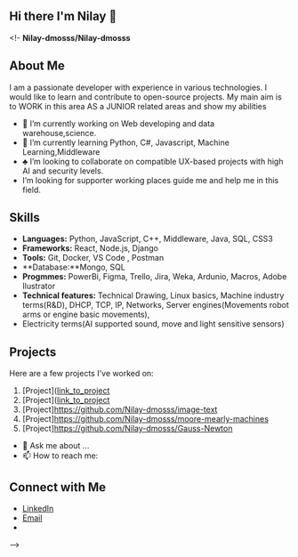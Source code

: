 ## Hi there I'm Nilay 👋

<!-
**Nilay-dmosss/Nilay-dmosss**

## About Me

I am a passionate developer with experience in various technologies. I would like to learn and contribute to open-source projects. 
My main aim is to WORK in this area AS a JUNIOR related areas and show my abilities

- 🔭 I’m currently working on Web developing and data warehouse,science.
- 🌱 I’m currently learning Python, C#, Javascript, Machine Learning,Middleware
- ♣️ I’m looking to collaborate on compatible UX-based projects with high AI and security levels.
-    I’m looking for supporter working places guide me and help me in this field.

## Skills

- **Languages:** Python, JavaScript, C++, Middleware, Java, SQL, CSS3
- **Frameworks:** React, Node.js, Django
- **Tools:** Git, Docker, VS Code , Postman
- **Database:**Mongo, SQL
- **Progmmes:** PowerBi, Figma, Trello, Jira, Weka, Ardunio, Macros, Adobe Ilustrator
- **Technical features:** Technical Drawing, Linux basics, Machine industry terms(R&D), DHCP, TCP, IP, Networks, Server engines(Movements robot arms or engine basic movements),
- Electricity terms(AI supported sound, move and light sensitive sensors)
 
 ## Projects

Here are a few projects I've worked on:

1. [Project]([link_to_project](https://github.com/Nilay-dmosss/travel-web-application/blob/main/README.md)
2. [Project]([link_to_project](https://github.com/Nilay-dmosss/jobportal)
3. [Project]https://github.com/Nilay-dmosss/image-text
4. [Project]https://github.com/Nilay-dmosss/moore-mearly-machines
5. [Project]https://github.com/Nilay-dmosss/Gauss-Newton
- 💬 Ask me about ...
- 📫 How to reach me:
## Connect with Me

- [LinkedIn](https://www.linkedin.com/in/nilay-demir%C3%B6z-b8143a17a/)
- [Email]()
- 
-->
